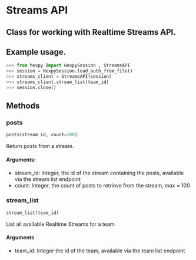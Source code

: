 Streams API
===========

## Class for working with Realtime Streams API.

## Example usage.

```python
>>> from hexpy import HexpySession , StreamsAPI
>>> session = HexpySession.load_auth_from_file()
>>> streams_client = StreamsAPI(session)
>>> streams_client.stream_list(team_id)
>>> session.close()
```

## Methods

### posts
```python
posts(stream_id, count=100)
```
Return posts from a stream.

#### Arguments:
* stream_id: Integer, the id of the stream containing the posts, available via the stream list endpoint
* count: Integer, the count of posts to retrieve from the stream, max = 100

### stream_list
```python
stream_list(team_id)
```
List all available Realtime Streams for a team.

#### Arguments
* team_id: Integer the id of the team, available via the team list endpoint

